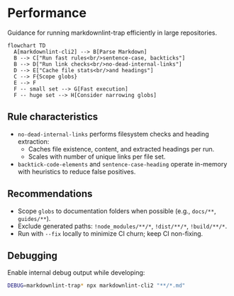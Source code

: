 # Performance

Guidance for running markdownlint-trap efficiently in large repositories.

```mermaid
flowchart TD
  A[markdownlint-cli2] --> B[Parse Markdown]
  B --> C["Run fast rules<br/>sentence-case, backticks"]
  B --> D["Run link checks<br/>no-dead-internal-links"]
  D --> E["Cache file stats<br/>and headings"]
  C --> F{Scope globs}
  E --> F
  F -- small set --> G[Fast execution]
  F -- huge set --> H[Consider narrowing globs]
```

## Rule characteristics

- `no-dead-internal-links` performs filesystem checks and heading extraction:
  - Caches file existence, content, and extracted headings per run.
  - Scales with number of unique links per file set.
- `backtick-code-elements` and `sentence-case-heading` operate in-memory with heuristics to reduce false positives.

## Recommendations

- Scope `globs` to documentation folders when possible (e.g., `docs/**`, `guides/**`).
- Exclude generated paths: `!node_modules/**/*`, `!dist/**/*`, `!build/**/*`.
- Run with `--fix` locally to minimize CI churn; keep CI non-fixing.

## Debugging

Enable internal debug output while developing:

```bash
DEBUG=markdownlint-trap* npx markdownlint-cli2 "**/*.md"
```

